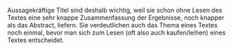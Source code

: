 Aussagekräftige Titel sind deshalb wichtig, weil sie schon ohne Lesen des Textes eine sehr knappe Zusammenfassung der Ergebnisse, noch knapper als das Abstract, liefern. Sie verdeutlichen auch das Thema eines Textes noch einmal, bevor man sich zum Lesen (oft also auch kaufen/leihen) eines Textes entscheidet.